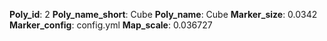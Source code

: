 **Poly_id**: 2
**Poly_name_short**: Cube
**Poly_name**: Cube
**Marker_size**: 0.0342
**Marker_config**: config.yml
**Map_scale**: 0.036727
